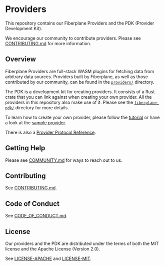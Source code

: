 # Providers

This repository contains our Fiberplane Providers and the PDK (Provider
Development Kit).

We encourage our community to contribute providers. Please see
[CONTRIBUTING.md](CONTRIBUTING.md) for more information.

## Overview

Fiberplane Providers are full-stack WASM plugins for fetching data from
arbitrary data sources. Providers built by Fiberplane, as well as those
contributed by our community, can be found in the [`providers/`](providers/)
directory.

The PDK is a development kit for creating providers. It consists of a Rust crate
that you can link against when creating your own provider. All the providers in
this repository also make use of it. Please see the
[`fiberplane-pdk/`](fiberplane-pdk/) directory for more details.

To learn how to create your own provider, please follow the
[tutorial](https://docs.fiberplane.com/docs/create-a-provider) or have a look at
the [sample provider](providers/sample).

There is also a
[Provider Protocol Reference](https://docs.fiberplane.com/reference/provider-protocol-reference).

## Getting Help

Please see
[COMMUNITY.md](https://github.com/fiberplane/fiberplane/blob/main/COMMUNITY.md)
for ways to reach out to us.

## Contributing

See [CONTRIBUTING.md](CONTRIBUTING.md).

## Code of Conduct

See
[CODE_OF_CONDUCT.md](https://github.com/fiberplane/fiberplane/blob/main/CODE_OF_CONDUCT.md).

## License

Our providers and the PDK are distributed under the terms of both the MIT
license and the Apache License (Version 2.0).

See [LICENSE-APACHE](LICENSE-APACHE) and [LICENSE-MIT](LICENSE-MIT).

